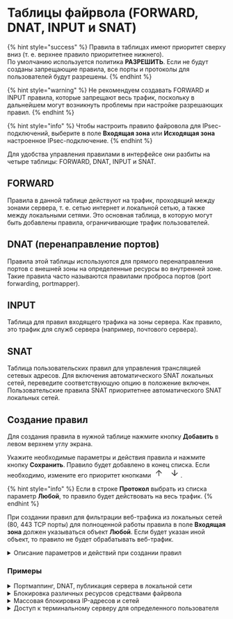 # Таблицы файрвола (FORWARD, DNAT, INPUT и SNAT)

{% hint style="success" %}
Правила в таблицах имеют приоритет сверху вниз (т. е. верхнее правило приоритетнее нижнего). \
По умолчанию используется политика **РАЗРЕШИТЬ**. Если не будут созданы запрещающие правила, все порты и протоколы для пользователей будут разрешены.
{% endhint %}

{% hint style="warning" %}
Не рекомендуем создавать FORWARD и INPUT правила, которые запрещают весь трафик, поскольку в дальнейшем могут возникнуть проблемы при настройке разрешающих правил.
{% endhint %}

{% hint style="info" %}
Чтобы настроить правило файровола для IPsec-подключений, выберите в поле **Входящая зона** или **Исходящая зона** настроенное IPsec-подключение.
{% endhint %}

Для удобства управления правилами в интерфейсе они разбиты на четыре таблицы: FORWARD, DNAT, INPUT и SNAT.

## FORWARD

Правила в данной таблице действуют на трафик, проходящий между зонами сервера, т. е. сетью интернет и локальной сетью, а также между локальными сетями. Это основная таблица, в которую могут быть добавлены правила, ограничивающие трафик пользователей.

## DNAT (перенаправление портов)

Правила этой таблицы используются для прямого перенаправления портов с внешней зоны на определенные ресурсы во внутренней зоне. Такие правила часто называются правилами проброса портов (port forwarding, portmapper).

## INPUT

Таблица для правил входящего трафика на зоны сервера. Как правило, это трафик для служб сервера (например, почтового сервера).

## SNAT

Таблица пользовательских правил для управления трансляцией сетевых адресов. Для включения автоматического SNAT локальных сетей, переведите соответствующую опцию в положение включен. \
Пользовательские правила SNAT приоритетнее автоматического SNAT локальных сетей.

## Создание правил

Для создания правила в нужной таблице нажмите кнопку **Добавить** в левом верхнем углу экрана.

Укажите необходимые параметры и действия правила и нажмите кнопку **Сохранить**. Правило будет добавлено в конец списка. Если необходимо, измените его приоритет кнопками ![up-down.png](../../.gitbook/assets/up-down.png).

{% hint style="info" %}
Если в строке **Протокол** выбрать из списка параметр **Любой**, то правило будет действовать на весь трафик.
{% endhint %}

При создании правил для фильтрации веб-трафика из локальных сетей (80, 443 TCP порты) для полноценной работы правила в поле **Входящая зона** должен указываться объект **Любой**. Если будет указан иной объект, то правило не будет обрабатывать веб-трафик.

<details>

<summary>Описание параметров и действий при создании правил</summary>

* **Протокол** - протокол передачи данных (UDP/TCP/ICMP/GRE/ESP/AH, либо **Любой**).

**Источник**

* **Инвертировать источник** - позволяет использовать в правиле все объекты, кроме выбранных в строке **Источник**;
* **Источник** - IP-адрес источника трафика (src), проходящего через шлюз. В этом поле могут быть указаны IP-адреса, диапазоны IP-адресов, сети, домены (раздел [Объекты](aliases.md)) или пользователи и группы (при смене их IP-адресов, файрвол автоматически это учтет);
* **Входящая зона** - зона, в которую будет входить трафик.

**Назначение**

* **Инвертировать назначение** - позволяет использовать в правиле все объекты, кроме выбранных в строке **Назначение**;
* **Назначение** - в этом поле могут быть указаны IP-адреса, диапазоны IP-адресов, сети, домены (раздел [Объекты](aliases.md)) или пользователи и группы (при смене их IP-адресов, файрвол автоматически это учтет);
* **Исходящая зона** - зона, через которую будет выходить трафик;
* **Порт назначения** - указывается при создании правила с протоколами TCP/UDP. Это может быть отдельный порт, список портов или диапазон портов, определенных в [Объектах](aliases.md);
* **Сменить IP-адрес назначения** - при указании диапазона адресов пакет будет перенаправлен на любой из них.

**Действия**

* **Запретить** - запрещает трафик;
* **Разрешить** - разрешает трафик;
* **DNAT** - транслирует адреса назначения, тем самым позволяет перенаправить входящий трафик. Ниже в поле **Изменить IP-адрес назначения** можно указать один IP-адрес или диапазон (при указании диапазона IP-адресов пакет будет перенаправлен на любой из них). Аналогично, если при создании правила были указаны протоколы TCP или UDP, то появится поле **Сменить порт назначения**. С помощью этой возможности можно прозрачно переадресовать входящий трафик на другой адрес или порт;
* **Не производить DNAT** - отменяет действие DNAT для трафика, удовлетворяющего критериям правила.
* **SNAT** - транслирует адреса источника;
* **Не производить SNAT** - отменяет действие SNAT для трафика, удовлетворяющего критериям правила.

**Дополнительно**

* **Время действия** - время действия правила. Указываются временные промежутки (например, **рабочее время**), которые определяются в [Объектах](aliases.md);
* **Комментарий** - произвольный текст, поясняющий цель действия правила. Значение не должно быть длиннее 255 символов.

</details>

### Примеры 

<details>

<summary>Портмаппинг, DNAT, публикация сервера в локальной сети</summary>

Примеры данных настроек подробно описаны в статьях раздела [Публикация ресурсов](../publishing-resources/README.md).

</details>

<details>

<summary>Блокировка различных ресурсов средствами файрвола</summary>

Вопросы блокировки различных ресурсов: программ удаленного управления (AmmyAdmin и TeamViewer), мессенджеров и другого ПО описаны в разделе [Блокировка популярных ресурсов](../../recipes/popular-recipes/blocking-popular-resources.md).

</details>

<details>

<summary>Массовая блокировка IP-адресов и сетей</summary>

1\. Нужно сформировать список для блокировки в текстовом файле:

* Наименование файла обязательно должно быть manual\_blocklist.txt;
* В одной строке следует указывать только один IP-адрес или одну сеть;
* Формат написания IP-адреса: 1.2.3.4;
* Формат написания сети: 1.2.3.0/24.

<img src="../../.gitbook/assets/manual-blocklist.png" alt="" data-size="original">

2\. Переместить файл `manual\_blocklist.txt в каталог /var/opt/ideco/firewall-backend/`

3\. В терминале Ideco NGFW выполнить команду `ideco-apply-manual-blocklist`

После перезагрузки Ideco NGFW IP-адреса и сети из файла будут автоматически блокироваться (дополнительно выполнять команду `ideco-apply-manual-blocklist` не нужно). При обновлении Ideco NGFW список блокировок сохранится.

Если требуется добавление адресов в список заблокированных, следует добавить адреса в файл `/var/opt/ideco/firewall-backend/manual\_blocklist.txt` и повторно выполнить команду `ideco-apply-manual-blocklist`.

Для удаления адресов из списка заблокированных следует удалить необходимые адреса из файла `/var/opt/ideco/firewall-backend/manual\_blocklist.txt` и выполнить команду `ideco-apply-manual-blocklist`

</details>

<details>

<summary>Доступ к терминальному серверу для определенного пользователя</summary>

1\. Во вкладке **Forward** нажмите **Добавить**;

2\. Заполните следующие поля:

* **Протокол** - выберите TCP;
* **Источник** - выберите пользователя или группу пользователей;
* **Назначения** - укажите адрес терминального сервера;
* **Порты назначения** - укажите порт 3389 ;
* **Действие** - Разрешить.

![](../../.gitbook/assets/firewall.jpg)

3\. Нажмите **Сохранить**.

</details>
